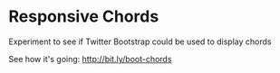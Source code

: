 Responsive Chords
=================

Experiment to see if Twitter Bootstrap could be used to display chords

See how it's going: http://bit.ly/boot-chords
